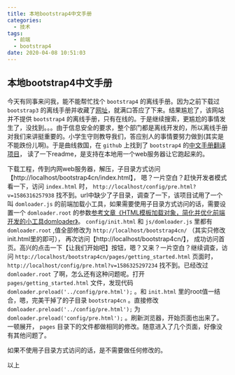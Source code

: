 ```yaml
---
title: 本地bootstrap4中文手册
categories:
  - 技术
tags:
  - 前端
  - bootstrap4
date: 2020-04-08 10:51:03
---
```


## 本地bootstrap4中文手册

今天有同事来问我，能不能帮忙找个 `bootstrap4` 的离线手册。因为之前下载过 `bootstrap3` 的离线手册并收藏了[网址](https://www.bootcss.com/)，就满口答应了下来。结果尴尬了，该网站并不提供 `bootstrap4` 的离线手册，只有在线的。于是继续搜索，更尴尬的事情发生了，没找到。。。由于信息安全的要求，整个部门都是离线开发的，所以离线手册对我们来讲挺重要的。小学生守则教导我们，答应别人的事情要努力做到(其实是不能跌份儿啊)。于是曲线救国，在 `github` 上找到了 `bootstrap4` 的[中文手册翻译项目](https://github.com/tmplink/bootstrap4_chinese)， 读了一下readme，是支持在本地用一个web服务器让它跑起来的。

下载工程，传到内网web服务器，解压，子目录方式访问【http://localhost/bootstrap4cn/index.html】， 嗯？一片空白？赶快开发者模式看一下，访问 `index.html` 时， `http://localhost/config/pre.html?v=1586316257938` 找不到。url中缺少了子目录，调查了一下，该项目试用了一个叫 `domloader.js` 的前端加载小工具，如果需要使用子目录方式访问的话，需要设置一个 `domloader.root` 的参数[参考文章《HTML模板加载对象，简化并优化前端开发的小工具domloader》](https://www.anspoon.com/domloader-3444.html)。 `config/init.html` 和 `js/domloader.js` 里都有 `domloader.root` ,值全部修改为 `http://localhost/bootstrap4cn/` （其实只修改init.html里的即可）， 再次访问【http://localhost/bootstrap4cn/】， 成功访问首页。高兴的点击一下【让我们开始吧】按钮，嗯？又来？一片空白？继续调查，访问 `http://localhost/bootstrap4cn/pages/getting_started.html` 页面时， `http://localhost/config/pre.html?v=1586325297234` 找不到。已经改过 `domloader.root` 了啊，怎么还有这种问题呢。打开 `pages/getting_started.html` 文件，发现代码 `domloader.preload('../config/pre.html');` 。和 `init.html` 里的root值一结合，嗯，完美干掉了的子目录 `bootstrap4cn` 。直接修改 `domloader.preload('../config/pre.html');` 为 `domloader.preload('config/pre.html');` 。刷新浏览器，开始页面也出来了。一顿展开， `pages` 目录下的文件都做相同的修改。随意进入了几个页面，好像没有其他问题了。

如果不使用子目录方式访问的话，是不需要做任何修改的。

以上

